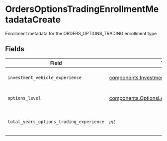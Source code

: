 # OrdersOptionsTradingEnrollmentMetadataCreate

Enrollment metadata for the ORDERS_OPTIONS_TRADING enrollment type


## Fields

| Field                                                                                                        | Type                                                                                                         | Required                                                                                                     | Description                                                                                                  | Example                                                                                                      |
| ------------------------------------------------------------------------------------------------------------ | ------------------------------------------------------------------------------------------------------------ | ------------------------------------------------------------------------------------------------------------ | ------------------------------------------------------------------------------------------------------------ | ------------------------------------------------------------------------------------------------------------ |
| `investment_vehicle_experience`                                                                              | [components.InvestmentVehicleExperienceCreate](../../models/components/investmentvehicleexperiencecreate.md) | :heavy_check_mark:                                                                                           | Investment vehicle experience                                                                                |                                                                                                              |
| `options_level`                                                                                              | [components.OptionsLevel](../../models/components/optionslevel.md)                                           | :heavy_check_mark:                                                                                           | Requested options level                                                                                      | LEVEL_1_BASIC_DIRECTIONAL_TRADES                                                                             |
| `total_years_options_trading_experience`                                                                     | *int*                                                                                                        | :heavy_check_mark:                                                                                           | Total years of options trading experience                                                                    | 0                                                                                                            |